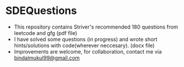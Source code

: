# SDEQuestions
- This repository contains Striver's recommended 180 questions from leetcode and gfg (pdf file)
- I have solved some questions (in progress) and wrote short hints/solutions with code(wherever neccesary). (docx file)
- Improvements are welcome, for collaboration, contact me via bindalmukul99@gmail.com
